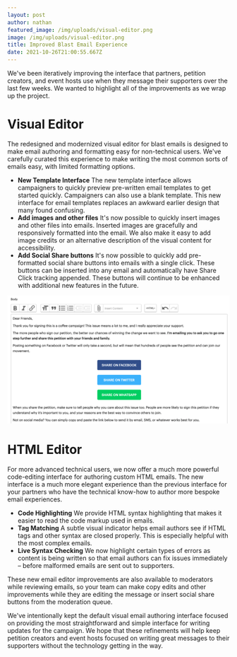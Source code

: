 ```yaml
---
layout: post
author: nathan
featured_image: /img/uploads/visual-editor.png
image: /img/uploads/visual-editor.png
title: Improved Blast Email Experience
date: 2021-10-26T21:00:55.667Z
---
```

We've been iteratively improving the interface that partners, petition creators, and event hosts use when they message their supporters over the last few weeks. We wanted to highlight all of the improvements as we wrap up the project. 

# Visual Editor

The redesigned and modernized visual editor for blast emails is designed to make email authoring and formatting easy for non-technical users. We've carefully curated this experience to make writing the most common sorts of emails easy, with limited formatting options. 

* **New Template Interface**
  The new template interface allows campaigners to quickly preview pre-written email templates to get started quickly. Campaigners can also use a blank template. This new interface for email templates replaces an awkward earlier design that many found confusing.
* **Add images and other files**
  It's now possible to quickly insert images and other files into emails. Inserted images are gracefully and responsively formatted into the email. We also make it easy to add image credits or an alternative description of the visual content for accessibility. 
* **Add Social Share buttons**
  It's now possible to quickly add pre-formatted social share buttons into emails with a single click. These buttons can be inserted into any email and automatically have Share Click tracking appended. These buttons will continue to be enhanced with additional new features in the future. 

![The updated visual editor.](/img/uploads/visual-editor.png "The updated visual editor.")

# HTML Editor

For more advanced technical users, we now offer a much more powerful code-editing interface for authoring custom HTML emails. The new interface is a much more elegant experience than the previous interface for your partners who have the technical know-how to author more bespoke email experiences. 

* **Code Highlighting**
  We provide HTML syntax highlighting that makes it easier to read the code markup used in emails. 
* **Tag Matching**
  A subtle visual indicator helps email authors see if HTML tags and other syntax are closed properly. This is especially helpful with the most complex emails. 
* **Live Syntax Checking**
  We now highlight certain types of errors as content is being written so that email authors can fix issues immediately – before malformed emails are sent out to supporters. 

These new email editor improvements are also available to moderators while reviewing emails, so your team can make copy edits and other improvements while they are editing the message or insert social share buttons from the moderation queue.

We've intentionally kept the default visual email authoring interface focused on providing the most straightforward and simple interface for writing updates for the campaign. We hope that these refinements will help keep petition creators and event hosts focused on writing great messages to their supporters without the technology getting in the way.